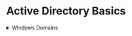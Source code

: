 # Active Directory Basics


<details>
  <summary>Windows Domains</summary>


# مقدمة إلى Windows Domain

## 💻 الموضوع ببساطة

تخيل أن لديك شركة صغيرة بها 5 أجهزة كمبيوتر و5 موظفين. في هذه الحالة، يمكنك التحكم في كل جهاز على حدة بسهولة:

- ✅ الدخول إلى كل جهاز بنفسك.
- ✅ إنشاء حسابات للمستخدمين على كل جهاز.
- ✅ إصلاح أي جهاز معطل بالذهاب إليه مباشرة.

**ولكن... ماذا لو نمت الشركة وأصبح لديك:**

- 👉 **157** جهاز كمبيوتر
- 👉 **320** مستخدمًا
- 👉 **4** فروع في أماكن مختلفة

هل ستتمكن من التحكم في كل جهاز وكل مستخدم بنفس الطريقة اليدوية؟ **بالتأكيد لا!** 😅 لأن هذا سيستغرق وقتًا ومجهودًا هائلاً.

---

## 🏢 الحل: Windows Domain

الحل هو **Windows Domain** (نطاق ويندوز)، وهو نظام يجعل إدارة جميع الأجهزة والمستخدمين **مركزية وسهلة**.

### 🌐 ما هو Windows Domain؟

هو مجموعة من المستخدمين والأجهزة التي تديرها الشركة من مكان واحد مركزي. يعتمد هذا النظام على ما يسمى بـ **Active Directory (AD)**، وهي قاعدة بيانات تسجل فيها كل المستخدمين والأجهزة.

أما السيرفر الذي يقوم بتشغيل الـ Active Directory فيُطلق عليه اسم **Domain Controller (DC)**.

---

### 🌟 فوائد Windows Domain

1.  **✅ إدارة الحسابات بسهولة**
    - يمكنك من مكان واحد (Active Directory) إضافة أو حذف مستخدم أو تغيير بياناته، وستُطبق هذه التغييرات على جميع الأجهزة في نفس الوقت.

2.  **✅ إدارة السياسات الأمنية**
    - يمكنك عبر الـ Active Directory التحكم في صلاحيات المستخدمين، مثل منع الوصول إلى لوحة التحكم (Control Panel) أو تثبيت البرامج.

3.  **✅ مرونة في الدخول على الأجهزة**
    - يستطيع المستخدم تسجيل الدخول إلى أي جهاز كمبيوتر في الشبكة بنفس اسم المستخدم وكلمة المرور الخاصة به، لأن جميع الأجهزة تتحقق من صحة بياناته عبر الـ Active Directory.

---

### 🎓 مثال من الواقع

إذا كنت قد درست في مدرسة أو جامعة وكنت تستخدم أجهزة الكمبيوتر في المعمل بنفس حسابك الخاص، فذلك لأن هذه الأجهزة كلها جزء من **Domain**. كان الـ **Active Directory** هو الذي يتحقق من بياناتك ويطبق عليك السياسات المحددة (مثل منعك من فتح لوحة التحكم أو تنزيل برامج).

---

### 👨‍💼 سيناريو شركة THM Inc.

- **دورك:** أنت مسؤول الشبكة الجديد في الشركة.
- **البيئة:** الشركة لديها دومين باسم `THM.local`.
- **صلاحياتك:** لديك صلاحيات كاملة (Administrator) على الـ **Domain Controller** لتنفيذ مهامك.
- **مهمتك:** ستقوم بالاتصال بالسيرفر (الذي يحتوي على Active Directory) لمراجعة الإعدادات وإجراء التعديلات المطلوبة.

---

### 🛠 كيفية الاتصال بالسيرفر؟

سيكون لديك سيرفر جاهز في التمرين (يظهر في المتصفح أو يمكنك الاتصال به عبر RDP). استخدم البيانات التالية:

- **Username:** `THM\Administrator`
- **Password:** `Password321`

> **ملاحظة:** إضافة `THM\` قبل اسم المستخدم `Administrator` تعني أنك تخبر الجهاز بأن هذا الحساب تابع للدومين المسمى `THM`.

  
</details>
